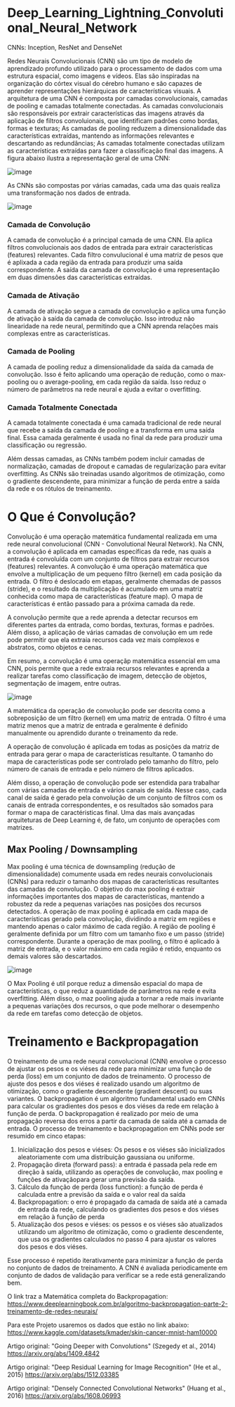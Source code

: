 # Deep_Learning_Lightning_Convolutional_Neural_Network
CNNs: Inception, ResNet and DenseNet

Redes Neurais Convolucionais (CNN) são um tipo de modelo de aprendizado profundo utilizado para o processamento de dados com uma estrutura espacial, como imagens e vídeos. Elas são inspiradas na organização do córtex visual do cérebro humano e são capazes de aprender representações hierárquicas de características visuais.
A arquitetura de uma CNN é composta por camadas convolucionais, camadas de pooling e camadas totalmente conectadas. As camadas convolucionais são responsáveis por extrair características das imagens através da aplicação de filtros convoluionais, que identificam padrões como bordas, formas e texturas; As camadas de pooling reduzem a dimensionalidade das características extraídas, mantendo as informações relevantes e descartando as redundâncias; As camadas totalmente conectadas utilizam as características extraídas para fazer a classificação final das imagens. A figura abaixo ilustra a representação geral de uma CNN:

![image](https://github.com/WeberSouzaWeb/Deep_Learning_Lightning_Convolutional_Neural_Network/assets/107212929/8843294e-21e0-4419-b87c-8306e9c42634)

As CNNs são compostas por várias camadas, cada uma das quais realiza uma transformação nos dados de entrada.


![image](https://github.com/WeberSouzaWeb/Deep_Learning_Lightning_Convolutional_Neural_Network/assets/107212929/fa9b5407-6c6a-44c3-9f83-40a6253fd46a)

### Camada de Convolução
  A camada de convolução é a principal camada de uma CNN. Ela aplica filtros convolucionais aos dados de entrada para extrair características (features) relevantes. Cada filtro convulucional é uma matriz de pesos que é aplixada a cada região da entrada para produzir uma saída correspondente. A saída da camada de convolução é uma representação em duas dimensões das características extraídas.

### Camada de Ativação
  A camada de ativação segue a camada de convolução e aplica uma função de ativação à saída da camada de convolução. Isso introduz não linearidade na rede neural, permitindo que a CNN aprenda relações mais complexas entre as características.

### Camada de Pooling
  A camada de pooling reduz a dimensionalidade da saída da camada de convolução. Isso é feito aplicando uma operação de redução, como o max-pooling ou o average-pooling, em cada região da saída. Isso reduz o número de parâmetros na rede neural e ajuda a evitar o overfitting.

### Camada Totalmente Conectada
  A camada totalmente conectada é uma camada tradicional de rede neural que recebe a saída da camada de pooling e a transforma em uma saída final. Essa camada geralmente é usada no final da rede para produzir uma classificação ou regressão.

  Além dessas camadas, as CNNs também podem incluir camadas de normalização, camadas de dropout e camadas de regularização para evitar overfitting. As CNNs são treinadas usando algoritmos de otimização, como o gradiente descendente, para minimizar a função de perda entre a saída da rede e os rótulos de treinamento.


# O Que é Convolução?
Convolução é uma operação matemática fundamental realizada em uma rede neural convolucional (CNN - Convolutional Neural Network). Na CNN, a convolução é aplicada em camadas específicas da rede, nas quais a entrada é convoluída com um conjunto de filtros para extrair recursos (features) relevantes. 
A convolução é uma operação matemática que envolve a multiplicação de um pequeno filtro (kernel) em cada posição da entrada. O filtro é deslocado em etapas, geralmente chemadas de passos (stride), e o resultado da multiplicação é acumulado em uma matriz conhecida como mapa de características (feature map). O mapa de características é então passado para a próxima camada da rede.

A convolução permite que a rede aprenda a detectar recursos em diferentes partes da entrada, como bordas, texturas, formas e padrões. Além disso, a aplicação de várias camadas de convolução em um rede pode permitir que ela extraia recursos cada vez mais complexos e abstratos, como objetos e cenas.

Em resumo, a convolução é uma operaçãp matemática essencial em uma CNN, pois permite que a rede extraia recursos relevantes e aprenda a realizar tarefas como classificação de imagem, detecção de objetos, segmentação de imagem, entre outras.

![image](https://github.com/WeberSouzaWeb/Deep_Learning_Lightning_Convolutional_Neural_Network/assets/107212929/c4b10081-4734-4660-ac13-d47104ec099f)

A matemática da operação de convolução pode ser descrita como a sobreposição de um filtro (kernel) em uma matriz de entrada. O filtro é uma matriz menos que a matriz de entrada e geralmente é definido manualmente ou aprendido durante o treinamento da rede.

  A operação de convolução é aplicada em todas as posições da matriz de entrada para gerar o mapa de características resultante. O tamanho do mapa de características pode ser controlado pelo tamanho do filtro, pelo número de canais de entrada e pelo número de filtros aplicados. 

  Além disso, a operação de convolução pode ser estendida para trabalhar com várias camadas de entrada e vários canais de saída. Nesse caso, cada canal de saída é gerado pela convolução de um conjunto de filtros com os canais de entrada correspondentes, e os resultados são somados para formar o mapa de caractéristicas final. Uma das mais avançadas arquiteturas de Deep Learning é, de fato, um conjunto de operações com matrizes.

## Max Pooling / Downsampling
 Max pooling é uma técnica de downsampling (redução de dimensionalidade) comumente usada em redes neurais convolucionais (CNNs) para reduzir o tamanho dos mapas de características resultantes das camadas de convolução. O objetivo do max pooling é extrair informações importantes dos mapas de características, mantendo a robustez da rede a pequenas variações nas posições dos recursos detectados.
  A operação de max pooling é aplicada em cada mapa de características gerado pela convolução, dividindo a matriz em regiões e mantendo apenas o calor máximo de cada região. A região de pooling é geralmente definida por um filtro com um tamanho fixo e um passo (stride) correspondente. Durante a operação de max pooling, o filtro é aplicado à matriz de entrada, e o valor máximo em cada região é retido, enquanto os demais valores são descartados.

![image](https://github.com/WeberSouzaWeb/Deep_Learning_Lightning_Convolutional_Neural_Network/assets/107212929/43f60607-3c94-47b2-8735-04b8552eab24)

  O Max Pooling é util porque reduz a dimensão espacial do mapa de características, o que reduz a quantidade de parâmetros na rede e evita overfitting. Além disso, o maz pooling ajuda a tornar a rede mais invariante a pequenas variações dos recursos, o que pode melhorar o desempenho da rede em tarefas como detecção de objetos.

# Treinamento e Backpropagation
  O treinamento de uma rede neural convolucional (CNN) envolve o processo de ajustar os pesos e os viéses da rede para minimizar uma função de perda (loss) em um conjunto de dados de treinamento. O processo de ajuste dos pesos e dos viéses é realizado usando um algoritmo de otimização, como o gradiente descendente (gradient descent) ou suas variantes.
  O backpropagation é um algoritmo fundamental usado em CNNs para calcular os gradientes dos pesos e dos viéses da rede em relação à função de perda. O backpropagation é realizado por meio de uma propagação reversa dos erros a partir da camada de saída até a camada de entrada.
  O processo de treinamento e backpropagation em CNNs pode ser resumido em cinco etapas:
  1. Inicialização dos pesos e viéses: Os pesos e os viéses são inicializados aleatoriamente com uma distribuição gaussiana ou uniforme.
  2. Propagação direta (forward pass): a entrada é passada pela rede em direção à saída, utilizando as operações de convolução, max pooling e funções de ativaçãopara gerar uma previsão da saída.
  3. Cálculo da função de perda (loss function): a função de perda é calculada entre a previsão da saída e o valor real da saída
  4. Backpropagation: o erro é propagado da camada de saída até a camada de entrada da rede, calculando os gradientes dos pesos e dos viéses em relação à função de perda
  5. Atualização dos pesos e viéses: os pessos e os viéses são atualizados utilizando um algoritmo de otimização, como o gradiente descendente, que usa os gradientes calculados no passo 4 para ajustar os valores dos pesos e dos viéses.

Esse processo é repetido iterativamente para minimizar a função de perda no conjunto de dados de treinamento. A CNN é avaliada periodicamente em conjunto de dados de validação para verificar se a rede está generalizando bem.

O link traz a Matemática completa do Backpropagation: https://www.deeplearningbook.com.br/algoritmo-backpropagation-parte-2-treinamento-de-redes-neurais/


Para este Projeto usaremos os dados que estão no link abaixo:
https://www.kaggle.com/datasets/kmader/skin-cancer-mnist-ham10000

Artigo original: "Going Deeper with Convolutions" (Szegedy et al., 2014)
https://arxiv.org/abs/1409.4842

Artigo original: "Deep Residual Learning for Image Recognition" (He et al., 2015)
https://arxiv.org/abs/1512.03385

Artigo original: "Densely Connected Convolutional Networks" (Huang et al., 2016)
https://arxiv.org/abs/1608.06993

